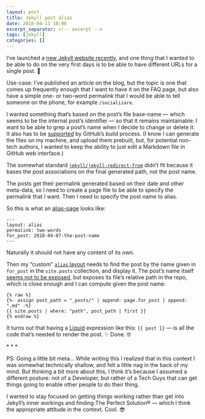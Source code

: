 ```yaml
---
layout: post
title: Jekyll post alias
date: 2018-04-11 10:06
excerpt_separator: <!-- excerpt -->
tags: [jekyll]
categories: []
---
```


I’ve launched a [new Jekyll website
recently](https://github.com/gurdiga/educatie.pentru.md/tree/fae7c5750264e42c9f8d2d9ee37b8c9bb5827b3f),
and one thing that I wanted to be able to do on the very first days is to be
able to have different URLs for a single post. 🤔

Use-case: I’ve published an article on the blog, but the topic is one that comes
up frequently enough that I want to have it on the FAQ page, but also have
a simple one- or two-word permalink that I would be able to tell someone on the
phone, for example `/socializare`.

<!-- excerpt -->

I wanted something that’s based on the post’s file base-name — which seems to be
the internal post’s identifier — so that it remains maintainable: I want to be
able to grep a post’s name when I decide to change or delete it. It also has to
be [supported](https://pages.github.com/versions/) by GitHub’s build process. (I
know I can generate the files on my machine, and upload them prebuilt, but, for
potential non-tech authors, I wanted to keep the ability to just edit a Markdown
file in GitHub web interface.)

The somewhat standard
[`jekyll/jekyll-redirect-from`](https://github.com/jekyll/jekyll-redirect-from)
didn’t fit because it bases the post associations on the final generated path,
not the post name.

The posts get their permalink generated based on their date and other meta-data,
so I need to create a page file to be able to specify the permalink that I want.
Then I need to specify the post name to alias.

So this is what an
[alias-page](https://raw.githubusercontent.com/gurdiga/educatie.pentru.md/26c938530da4c71d799dc78b9865b53588e02f17/pages/aliases/educatie-alternativa.md)
looks like:

```
---
layout: alias
permalink: two-words
for_post: 2018-04-07-the-post-name
---
```

Naturally it should not have any content of its own.

Then my “custom” [`alias`
layout](https://github.com/gurdiga/educatie.pentru.md/blob/fae7c57/_layouts/alias.html)
needs to find the post by the name given in `for_post` in the `site.posts`
collection, and display it. The post’s name itself [seems not to be
exposed](https://jekyllrb.com/docs/variables/), but exposes its file’s relative
path in the repo, which is close enough and I can compute given the post name:

```
{% raw %}
{%- assign post_path = "_posts/" | append: page.for_post | append: ".md" -%}
{{ site.posts | where: "path", post_path | first }}
{% endraw %}
```

It turns out that having a [Liquid](https://jekyllrb.com/docs/templates/)
expression like this: `{{ post }}` — is all the code that’s needed to render the
post. ✨ Done. 🤓

\* * *

PS: Going a little bit meta… While writing this I realized that in this context
I was somewhat technically shallow, and felt a little nag in the back of my
mind. But thinking a bit more about this, I think it’s because I assumed
a different posture: not of a Developer, but rather of a Tech Guys that can get
things going to enable other people to do their thing.

I wanted to stay focused on getting things working rather than get into Jekyll’s
inner workings and finding The Perfect Solution® — which I think the appropriate
attitude in the context. Cool. 😎
